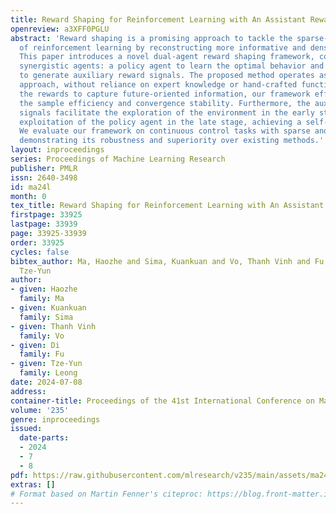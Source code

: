 ```yaml
---
title: Reward Shaping for Reinforcement Learning with An Assistant Reward Agent
openreview: a3XFF0PGLU
abstract: 'Reward shaping is a promising approach to tackle the sparse-reward challenge
  of reinforcement learning by reconstructing more informative and dense rewards.
  This paper introduces a novel dual-agent reward shaping framework, composed of two
  synergistic agents: a policy agent to learn the optimal behavior and a reward agent
  to generate auxiliary reward signals. The proposed method operates as a self-learning
  approach, without reliance on expert knowledge or hand-crafted functions. By restructuring
  the rewards to capture future-oriented information, our framework effectively enhances
  the sample efficiency and convergence stability. Furthermore, the auxiliary reward
  signals facilitate the exploration of the environment in the early stage and the
  exploitation of the policy agent in the late stage, achieving a self-adaptive balance.
  We evaluate our framework on continuous control tasks with sparse and delayed rewards,
  demonstrating its robustness and superiority over existing methods.'
layout: inproceedings
series: Proceedings of Machine Learning Research
publisher: PMLR
issn: 2640-3498
id: ma24l
month: 0
tex_title: Reward Shaping for Reinforcement Learning with An Assistant Reward Agent
firstpage: 33925
lastpage: 33939
page: 33925-33939
order: 33925
cycles: false
bibtex_author: Ma, Haozhe and Sima, Kuankuan and Vo, Thanh Vinh and Fu, Di and Leong,
  Tze-Yun
author:
- given: Haozhe
  family: Ma
- given: Kuankuan
  family: Sima
- given: Thanh Vinh
  family: Vo
- given: Di
  family: Fu
- given: Tze-Yun
  family: Leong
date: 2024-07-08
address:
container-title: Proceedings of the 41st International Conference on Machine Learning
volume: '235'
genre: inproceedings
issued:
  date-parts:
  - 2024
  - 7
  - 8
pdf: https://raw.githubusercontent.com/mlresearch/v235/main/assets/ma24l/ma24l.pdf
extras: []
# Format based on Martin Fenner's citeproc: https://blog.front-matter.io/posts/citeproc-yaml-for-bibliographies/
---
```


